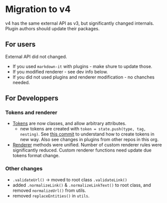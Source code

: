 Migration to v4
===============

v4 has the same external API as v3, but significantly changed internals. Plugin
authors should update their packages.

## For users

External API did not changed.

- If you used `markdown-it` with plugins - make shure to update those.
- If you modified renderer - see dev info below.
- If you did not used plugins and renderer modification - no chanches needed.


## For Developpers

### Tokens and renderer

- [Tokens](https://github.com/markdown-it/markdown-it/blob/master/lib/token.js)
  are now classes, and allow arbitrary attributes.
  - new tokens are created with `token = state.push(type, tag, nesting)`.
    See [this commit](https://github.com/markdown-it/markdown-it/commit/4aabd5592ea55fb43d6a215b316c89c6f6f1f7db) to understand
    how to create tokens in new way. Also see changes in plugins from other
    repos in this org.
- [Renderer](https://github.com/markdown-it/markdown-it/blob/master/lib/renderer.js)
  methods were unified. Number of custom renderer rules were significantly reduced.
  Custom renderer functions need update due tokens format change.

### Other changes

- `.validateUrl()` -> moved to root class `.validateLink()`
- added `.normalizeLink()` & `.normalizeLinkText()` to root class, and removed
  `normalizeUrl()` from utils.
- removed `replaceEntities()` in `utils`.
